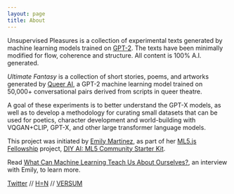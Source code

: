 ```yaml
---
layout: page
title: About
---
```


Unsupervised Pleasures is a collection of experimental texts generated by machine learning models trained on [GPT-2](https://openai.com/blog/better-language-models/). The texts have been minimally modified for flow, coherence and structure. All content is 100% A.I. generated.

*Ultimate Fantasy* is a collection of short stories, poems, and artworks generated by [Queer AI](/queerai), a GPT-2 machine learning model trained on 50,000+ conversational pairs derived from scripts in queer theatre.

A goal of these experiments is to better understand the GPT-X models, as well as to develop a methodology for curating small datasets that can be used for poetics, character development and world-building with VQGAN+CLIP, GPT-X, and other large transformer language models.

This project was initiated by [Emily Martinez](https://somethingnothing.me/), as part of her [ML5.js Fellowship](https://processingfoundation.org/fellowships) project, [DIY AI: ML5 Community Starter Kit](https://ml5toolkit.ml/).

Read [What Can Machine Learning Teach Us About Ourselves?](https://medium.com/processing-foundation/what-can-machine-learning-teach-us-about-ourselves-65b268431890), an interview with Emily, to learn more.

[Twitter](https://twitter.com/queermachines) //
[H=N](https://hicetnunc.art/queerai) // 
[VERSUM](https://versum.xyz/user/queermachines)
